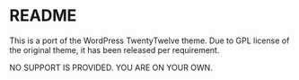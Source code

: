 # README

This is a port of the WordPress TwentyTwelve theme. 
Due to GPL license of the original theme, it has been released per requirement.

NO SUPPORT IS PROVIDED. YOU ARE ON YOUR OWN.